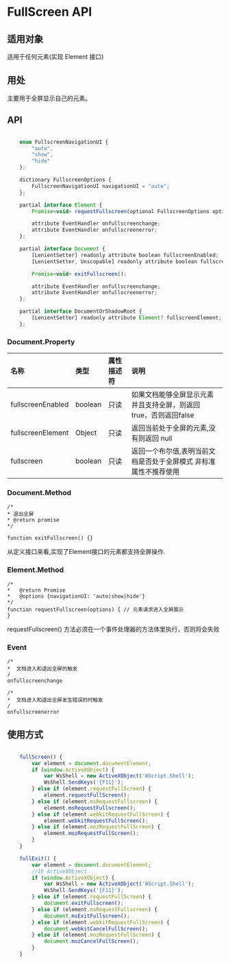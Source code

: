 # FullScreen API

## 适用对象

适用于任何元素(实现 Element 接口)

## 用处

主要用于全屏显示自己的元素。

## API

``` js

    enum FullscreenNavigationUI {
        "auto",
        "show",
        "hide"
    };

    dictionary FullscreenOptions {
        FullscreenNavigationUI navigationUI = "auto";
    };

    partial interface Element {
        Promise<void> requestFullscreen(optional FullscreenOptions options);

        attribute EventHandler onfullscreenchange;
        attribute EventHandler onfullscreenerror;
    };

    partial interface Document {
        [LenientSetter] readonly attribute boolean fullscreenEnabled;
        [LenientSetter, Unscopable] readonly attribute boolean fullscreen; // historical

        Promise<void> exitFullscreen();

        attribute EventHandler onfullscreenchange;
        attribute EventHandler onfullscreenerror;
    };

    partial interface DocumentOrShadowRoot {
        [LenientSetter] readonly attribute Element? fullscreenElement;
    };

```

### Document.Property

|名称      |类型      |属性描述符  |说明|
| :--------|:--------|:-------- |:-------- |
| fullscreenEnabled  | boolean |  只读   | 如果文档能够全屏显示元素并且支持全屏，则返回true，否则返回false |
| fullscreenElement  | Object  |  只读   | 返回当前处于全屏的元素,没有则返回 null|
| fullscreen         | boolean |  只读   | 返回一个布尔值,表明当前文档是否处于全屏模式  非标准属性不推荐使用|

### Document.Method

    /*
    * 退出全屏
    * @return promise
    */

    function exitFullscreen() {}

从定义接口来看,实现了Element接口的元素都支持全屏操作.

### Element.Method

    /*
    *   @return Promise
    *   @options {navigationUI: 'auto|show|hide'}
    */
    function requestFullscreen(options) { // 元素请求进入全屏展示
    }

requestFullscreen() 方法必须在一个事件处理器的方法体里执行，否则将会失败

### Event

    /*
    *  文档进入和退出全屏的触发
    /
    onfullscreenchange

    /*
    *  文档进入和退出全屏发生错误的时触发
    /
    onfullscreenerror

## 使用方式

``` js

    fullScreen() {
        var element = document.documentElement; 
        if (window.ActiveXObject) {
            var WsShell = new ActiveXObject('WScript.Shell');
            WsShell.SendKeys('{F11}');
        } else if (element.requestFullScreen) {
            element.requestFullScreen();
        } else if (element.msRequestFullscreen) {
            element.msRequestFullscreen();
        } else if (element.webkitRequestFullScreen) {
            element.webkitRequestFullScreen();
        } else if (element.mozRequestFullScreen) {
            element.mozRequestFullScreen();
        }
    }

    fullExit() {
        var element = document.documentElement;
        //IE ActiveXObject
        if (window.ActiveXObject) {
            var WsShell = new ActiveXObject('WScript.Shell');
            WsShell.SendKeys('{F11}');
        } else if (element.requestFullScreen) {
            document.exitFullscreen();
        } else if (element.msRequestFullscreen) {
            document.msExitFullscreen();
        } else if (element.webkitRequestFullScreen) {
            document.webkitCancelFullScreen();
        } else if (element.mozRequestFullScreen) {
            document.mozCancelFullScreen();
        }
    }

```
